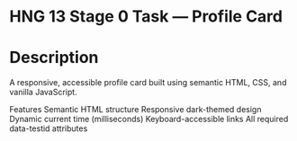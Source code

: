 # HNG 13 Stage 0 Task — Profile Card

# Description

A responsive, accessible profile card built using semantic HTML, CSS, and vanilla JavaScript.

Features
Semantic HTML structure
Responsive dark-themed design
Dynamic current time (milliseconds)
Keyboard-accessible links
All required data-testid attributes
